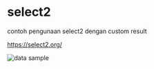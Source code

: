 # select2

contoh pengunaan select2 dengan custom result

https://select2.org/

![data sample](https://user-images.githubusercontent.com/35591238/94650379-c8585100-0320-11eb-87f3-d57c4bf8396b.gif)
